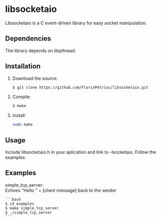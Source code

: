 # libsocketaio

Libsocketaio is a C event-driven library for easy socket manipulation.

## Dependencies

The library depends on libpthread.

## Installation

1. Download the source:<br />
	```bash
	$ git clone https://github.com/FlorinPetriuc/libsocketaio.git
	```
	
2. Compile:<br />
	```bash
	$ make
	```
	
3. Install:<br />
	```bash
	sudo make 
	```
	
## Usage

Include libsocketaio.h in your aplication and link to -lsocketaio.
Follow the examples. 

## Examples

simple_tcp_server:<br />
	Echoes "Hello " + [client message] back to the sender
		
	```bash
	$ cd examples
	$ make simple_tcp_server
	$ ./simple_tcp_server
	```
